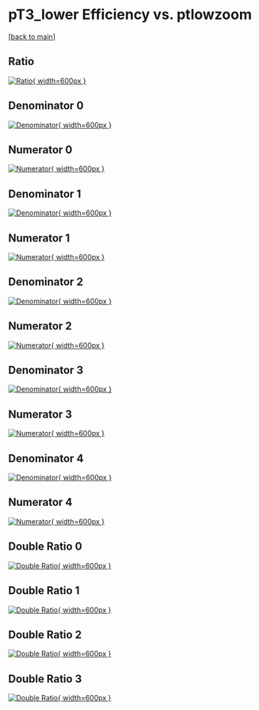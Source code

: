 # pT3_lower Efficiency vs. ptlowzoom

[[back to main](./)]



## Ratio

[![Ratio](../mtv/var/pT3_lower_xtr_321_-1_eff_ptlowzoom.png){ width=600px }](../mtv/var/pT3_lower_xtr_321_-1_eff_ptlowzoom.pdf)

## Denominator 0

[![Denominator](../mtv/den/pT3_lower_xtr_321_-1_eff_ptlowzoom_den0.png){ width=600px }](../mtv/den/pT3_lower_xtr_321_-1_eff_ptlowzoom_den0.pdf)

## Numerator 0

[![Numerator](../mtv/num/pT3_lower_xtr_321_-1_eff_ptlowzoom_num0.png){ width=600px }](../mtv/num/pT3_lower_xtr_321_-1_eff_ptlowzoom_num0.pdf)

## Denominator 1

[![Denominator](../mtv/den/pT3_lower_xtr_321_-1_eff_ptlowzoom_den1.png){ width=600px }](../mtv/den/pT3_lower_xtr_321_-1_eff_ptlowzoom_den1.pdf)

## Numerator 1

[![Numerator](../mtv/num/pT3_lower_xtr_321_-1_eff_ptlowzoom_num1.png){ width=600px }](../mtv/num/pT3_lower_xtr_321_-1_eff_ptlowzoom_num1.pdf)

## Denominator 2

[![Denominator](../mtv/den/pT3_lower_xtr_321_-1_eff_ptlowzoom_den2.png){ width=600px }](../mtv/den/pT3_lower_xtr_321_-1_eff_ptlowzoom_den2.pdf)

## Numerator 2

[![Numerator](../mtv/num/pT3_lower_xtr_321_-1_eff_ptlowzoom_num2.png){ width=600px }](../mtv/num/pT3_lower_xtr_321_-1_eff_ptlowzoom_num2.pdf)

## Denominator 3

[![Denominator](../mtv/den/pT3_lower_xtr_321_-1_eff_ptlowzoom_den3.png){ width=600px }](../mtv/den/pT3_lower_xtr_321_-1_eff_ptlowzoom_den3.pdf)

## Numerator 3

[![Numerator](../mtv/num/pT3_lower_xtr_321_-1_eff_ptlowzoom_num3.png){ width=600px }](../mtv/num/pT3_lower_xtr_321_-1_eff_ptlowzoom_num3.pdf)

## Denominator 4

[![Denominator](../mtv/den/pT3_lower_xtr_321_-1_eff_ptlowzoom_den4.png){ width=600px }](../mtv/den/pT3_lower_xtr_321_-1_eff_ptlowzoom_den4.pdf)

## Numerator 4

[![Numerator](../mtv/num/pT3_lower_xtr_321_-1_eff_ptlowzoom_num4.png){ width=600px }](../mtv/num/pT3_lower_xtr_321_-1_eff_ptlowzoom_num4.pdf)

## Double Ratio 0

[![Double Ratio](../mtv/ratio/pT3_lower_xtr_321_-1_eff_ptlowzoom_ratio0.png){ width=600px }](../mtv/ratio/pT3_lower_xtr_321_-1_eff_ptlowzoom_ratio0.pdf)

## Double Ratio 1

[![Double Ratio](../mtv/ratio/pT3_lower_xtr_321_-1_eff_ptlowzoom_ratio1.png){ width=600px }](../mtv/ratio/pT3_lower_xtr_321_-1_eff_ptlowzoom_ratio1.pdf)

## Double Ratio 2

[![Double Ratio](../mtv/ratio/pT3_lower_xtr_321_-1_eff_ptlowzoom_ratio2.png){ width=600px }](../mtv/ratio/pT3_lower_xtr_321_-1_eff_ptlowzoom_ratio2.pdf)

## Double Ratio 3

[![Double Ratio](../mtv/ratio/pT3_lower_xtr_321_-1_eff_ptlowzoom_ratio3.png){ width=600px }](../mtv/ratio/pT3_lower_xtr_321_-1_eff_ptlowzoom_ratio3.pdf)

